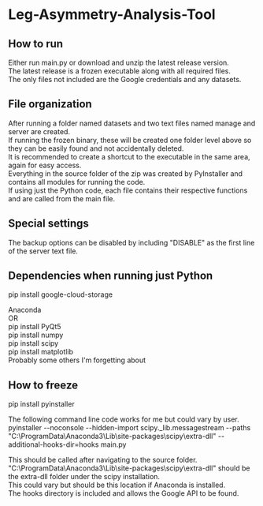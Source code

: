 # Leg-Asymmetry-Analysis-Tool
## How to run
Either run main.py or download and unzip the latest release version.  
The latest release is a frozen executable along with all required files.  
The only files not included are the Google credentials and any datasets.

## File organization
After running a folder named datasets and two text files named manage and server are created.  
If running the frozen binary, these will be created one folder level above so they can be easily found and not accidentally deleted.  
It is recommended to create a shortcut to the executable in the same area, again for easy access.  
Everything in the source folder of the zip was created by PyInstaller and contains all modules for running the code.  
If using just the Python code, each file contains their respective functions and are called from the main file.

## Special settings
The backup options can be disabled by including "DISABLE" as the first line of the server text file.

## Dependencies when running just Python
pip install google-cloud-storage

Anaconda  
OR  
pip install PyQt5  
pip install numpy  
pip install scipy  
pip install matplotlib  
Probably some others I'm forgetting about

## How to freeze
pip install pyinstaller

The following command line code works for me but could vary by user.  
pyinstaller --noconsole --hidden-import scipy._lib.messagestream --paths "C:\ProgramData\Anaconda3\Lib\site-packages\scipy\extra-dll" --additional-hooks-dir=hooks main.py

This should be called after navigating to the source folder.  
"C:\ProgramData\Anaconda3\Lib\site-packages\scipy\extra-dll" should be the extra-dll folder under the scipy installation.  
This could vary but should be this location if Anaconda is installed.  
The hooks directory is included and allows the Google API to be found.
